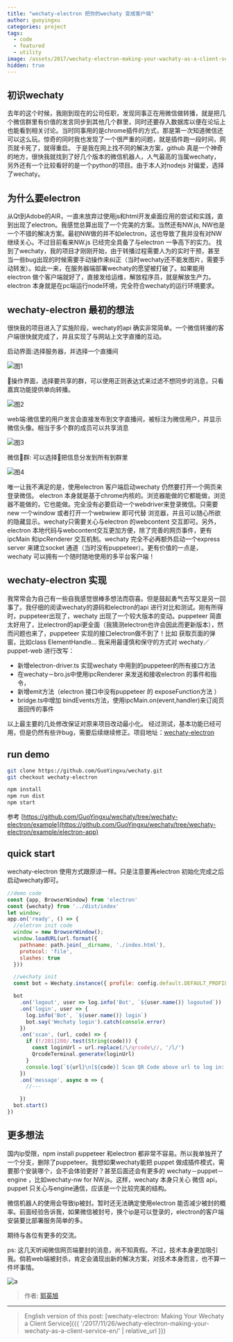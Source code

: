 ```yaml
---
title: "wechaty-electron 把你的wechaty 变成客户端"
author: guoyingxu
categories: project
tags:
  - code
  - featured
  - utility
image: /assets/2017/wechaty-electron-making-your-wachaty-as-a-client-service1.webp
hidden: true
---
```


## 初识wechaty

去年的这个时候，我刚到现在的公司任职，发现同事正在用微信做转播，就是把几个微信群里有价值的发言同步到其他几个群里，同时还要存入数据库以便在论坛上也能看到相关讨论。当时同事用的是chrome插件的方式，那是第一次知道微信还可以这么玩。惊奇的同时我也发现了一个很严重的问题，就是插件跑一段时间，网页就卡死了，就得重启。 于是我在网上找不同的解决方案，github 真是一个神奇的地方，很快我就找到了好几个版本的微信机器人，人气最高的当属wechaty，另外还有一个比较看好的是一个python的项目。由于本人对nodejs 对偏爱，选择了wechaty。

## 为什么要electron

从Qt到Adobe的AIR，一直未放弃过使用js和html开发桌面应用的尝试和实践，直到出现了electron。我感觉总算出现了一个完美的方案。当然还有NW.js, NW也是一个不错的解决方案。最初NW做的并不如electron，这也导致了我并没有对NW继续关心。不过目前看来NW.js 已经完全具备了与electron 一争高下的实力。
找到了wechaty，我的项目才刚刚开始，由于转播过程需要人为的实时干预，甚至当一些bug出现的时候需要手动操作来纠正（当时wechaty还不能发图片，需要手动转发）。如此一来，在服务器端部署wechaty的愿望被打破了。如果能用electron 做个客户端就好了，直接发给运维，解放程序员，就是解放生产力。electron 本身就是在pc端运行node环境，完全符合wechaty的运行环境要求。

## wechaty-electron 最初的想法

很快我的项目进入了实施阶段，wechaty的api 确实非常简单。一个微信转播的客户端很快就完成了，并且实现了与网站上文字直播的互动。

启动界面:选择服务器，并选择一个直播间

![图1][1]

操作界面，选择要共享的群，可以使用正则表达式来过滤不想同步的消息，只看嘉宾功能提供单向转播。

![图2][3]

web端:微信里的用户发言会直接发布到文字直播间，被标注为微信用户，并显示微信头像。相当于多个群的成员可以共享消息

![图3][2]

微信群: 可以选择把信息分发到所有到群里

![图4][4]

唯一让我不满足的是，使用electron 客户端启动wechaty 仍然要打开一个网页来登录微信。 electron 本身就是基于chrome内核的。浏览器能做的它都能做，浏览器不能做的，它也能做。完全没有必要启动一个webdriver来登录微信。只需要new 一个window 或者打开一个webwiew 即可代替 浏览器，并且可以随心所欲的隐藏显示。wechaty只需要关心与electron 的webcontent 交互即可。另外，electron 本地代码与webcontent交互更加方便，除了完善的网页事件，更有ipcMain 和ipcRenderer 交互机制。wechaty 完全不必再额外启动一个express server 来建立socket 通道（当时没有puppeteer）。更有价值的一点是，wechaty 可以拥有一个随时随地使用的多平台客户端！

## wechaty-electron 实现

我常常会为自己有一些自我感觉很棒多想法而窃喜。但是鼓起勇气去写又是另一回事了。我仔细的阅读wechaty的源码和electron的api 进行对比和测试。刚有所得时，puppeteer出现了，wechaty 出现了一个较大版本的变动。puppeteer 简直太好用了，比electron的api更全面（我猜测electron也许会因此而更新版本），然而问题也来了，puppeteer 实现的接口electron做不到了！比如 获取页面的弹窗，比如class ElementHandle...
我采用最谨慎和保守的方式对 wechaty／puppet-web 进行改写：

* 新增electron-driver.ts 实现wechaty 中用到的puppeteer的所有接口方法
* 在wechaty－bro.js中使用ipcRenderer 来发送和接收electron 的事件和指令，
* 新增emit方法（electron 接口中没有puppeteer 的 exposeFunction方法 ）
* bridge.ts中增加 bindEvents方法，使用ipcMain.on(event,handler)来订阅页面回传的事件

以上最主要的几处修改保证对原来项目改动最小化。
经过测试，基本功能已经可用，但是仍然有些许bug，需要后续继续修正。项目地址：[wechaty-electron](https://github.com/GuoYingxu/wechaty/tree/wechaty-electron)

## run demo

```sh
git clone https://github.com/GuoYingxu/wechaty.git
git checkout wechaty-electron

npm install
npm run dist
npm start
```

参考  [https://github.com/GuoYingxu/wechaty/tree/wechaty-electron/example](https://github.com/GuoYingxu/wechaty/tree/wechaty-electron/example/electron-app)

## quick start

wechaty-electron 使用方式跟原谅一样。只是注意要再electron 初始化完成之后启动wechaty即可。

```javascript
//demo code
const {app, BrowserWindow} from 'electron'
const {wechaty} from '../dist/index'
let window;
app.on('ready', () => {
  //eletron init code
  window = new BrowserWindow();
  window.loadURL(url.format({
    pathname: path.join(__dirname, './index.html'),
    protocol: 'file',
    slashes: true
  }))

  //wechaty init
  const bot = Wechaty.instance({ profile: config.default.DEFAULT_PROFILE })

  bot
    .on('logout', user => log.info('Bot', `${user.name()} logouted`))
    .on('login', user => {
      log.info('Bot', `${user.name()} login`)
      bot.say('Wechaty login').catch(console.error)
    })
    .on('scan', (url, code) => {
      if (!/201|200/.test(String(code))) {
        const loginUrl = url.replace(/\/qrcode\//, '/l/')
        QrcodeTerminal.generate(loginUrl)
      }
      console.log(`${url}\n[${code}] Scan QR Code above url to log in: `)
    })
    .on('message', async m => {
      //---

    })
  bot.start()
})
```

## 更多想法

国内ip受限，npm install puppeteer 和electron 都非常不容易。所以我单独开了一个分支，删除了puppeteer。我想如果wechaty能把 puppet 做成插件模式，需要那个安装哪个，会不会体验更好？甚至后面还会有更多的  wechaty－puppet－engine ，比如wechaty-nw for NW.js。这样，wechaty 本身只关心 微信 api，puppet 只关心与engine通信，应该是一个比较完美的结构。

微信机器人的使用会导致ip被封。暂时还无法确定使用electron 能否减少被封的概率。前面经验告诉我，如果微信被封号，换个ip是可以登录的，electron的客户端安装要比部署服务简单的多。

期待与各位有更多的交流。

ps: 这几天听闻微信网页端要封的消息，尚不知真假。不过，技术本身更加吸引我。倘若web端被封杀，肯定会涌现出新的解决方案，对技术本身而言，也不算一件坏事情。

  [1]: /assets/2017/wechaty-electron-making-your-wachaty-as-a-client-service1.webp
  [2]: /assets/2017/wechaty-electron-making-your-wechaty-as-a-client-service2.webp
  [3]: /assets/2017/wechaty-electron-making-your-wachaty-as-a-client-service3.webp
  [4]: /assets/2017/wechaty-electron-making-your-wechaty-as-a-client-service4.webp

![a](https://avatars1.githubusercontent.com/u/33899027?s=88&v=3)

> 作者: [郭英旭](https://github.com/Guoyingxu)

---

> English version of this post: [wechaty-electron: Making Your Wechaty a Client Service]({{ '/2017/11/26/wechaty-electron-making-your-wechaty-as-a-client-service-en/' | relative_url }})
